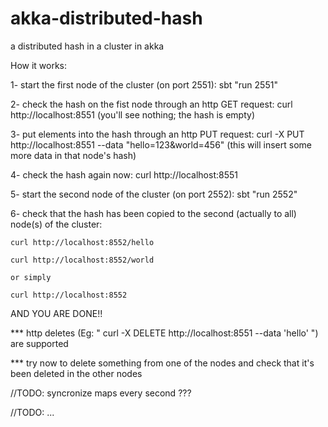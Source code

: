 # akka-distributed-hash
a distributed hash in a cluster in akka


How it works:

1- start the first node of the cluster (on port 2551): sbt "run 2551"   

2- check the hash on the fist node through an http GET request: curl http://localhost:8551
    (you'll see nothing; the hash is empty)

3- put elements into the hash through an http PUT request: curl -X PUT http://localhost:8551 --data "hello=123&world=456"
    (this will insert some more data in that node's hash)

4- check the hash again now: curl http://localhost:8551

5- start the second node of the cluster (on port 2552): sbt "run 2552"

6- check that the hash has been copied to the second (actually to all) node(s) of the cluster: 

	curl http://localhost:8552/hello

	curl http://localhost:8552/world

	or simply

	curl http://localhost:8552
	

AND YOU ARE DONE!!

*** http deletes (Eg: " curl -X DELETE http://localhost:8551 --data 'hello' ") are supported

*** try now to delete something from one of the nodes and check that it's been deleted in the other nodes


//TODO: syncronize maps every second ???

//TODO: ...
